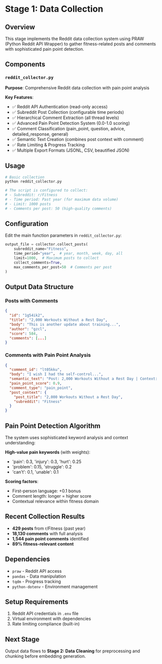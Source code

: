 # Stage 1: Data Collection

## Overview
This stage implements the Reddit data collection system using PRAW (Python Reddit API Wrapper) to gather fitness-related posts and comments with sophisticated pain point detection.

## Components

### `reddit_collector.py`
**Purpose**: Comprehensive Reddit data collection with pain point analysis

**Key Features**:
- ✅ Reddit API Authentication (read-only access)
- ✅ Subreddit Post Collection (configurable time periods)
- ✅ Hierarchical Comment Extraction (all thread levels)
- ✅ Advanced Pain Point Detection System (0.0-1.0 scoring)
- ✅ Comment Classification (pain_point, question, advice, detailed_response, general)
- ✅ Semantic Text Creation (combines post context with comment)
- ✅ Rate Limiting & Progress Tracking
- ✅ Multiple Export Formats (JSONL, CSV, beautified JSON)

## Usage

```bash
# Basic collection
python reddit_collector.py

# The script is configured to collect:
# - Subreddit: r/Fitness
# - Time period: Past year (for maximum data volume)
# - Limit: 1000 posts
# - Comments per post: 50 (high-quality comments)
```

## Configuration
Edit the main function parameters in `reddit_collector.py`:

```python
output_file = collector.collect_posts(
    subreddit_name="Fitness",
    time_period="year",  # year, month, week, day, all
    limit=1000,  # Maximum posts to collect
    collect_comments=True,
    max_comments_per_post=50  # Comments per post
)
```

## Output Data Structure

### Posts with Comments
```json
{
  "id": "1g54ik2",
  "title": "2,000 Workouts Without a Rest Day",
  "body": "This is another update about training...",
  "author": "gzcl",
  "score": 584,
  "comments": [...]
}
```

### Comments with Pain Point Analysis
```json
{
  "comment_id": "lt05kku",
  "body": "I wish I had the self-control...",
  "semantic_text": "Post: 2,000 Workouts Without a Rest Day | Context: ... | Comment: ...",
  "pain_point_score": 0.9,
  "comment_type": "pain_point",
  "post_context": {
    "post_title": "2,000 Workouts Without a Rest Day",
    "subreddit": "Fitness"
  }
}
```

## Pain Point Detection Algorithm

The system uses sophisticated keyword analysis and context understanding:

**High-value pain keywords** (with weights):
- 'pain': 0.3, 'injury': 0.3, 'hurt': 0.25
- 'problem': 0.15, 'struggle': 0.2
- 'can\'t': 0.1, 'unable': 0.1

**Scoring factors**:
- First-person language: +0.1 bonus
- Comment length: longer = higher score
- Contextual relevance within fitness domain

## Recent Collection Results
- **429 posts** from r/Fitness (past year)
- **18,130 comments** with full analysis
- **1,544 pain point comments** identified
- **89% fitness-relevant content**

## Dependencies
- `praw` - Reddit API access
- `pandas` - Data manipulation
- `tqdm` - Progress tracking
- `python-dotenv` - Environment management

## Setup Requirements
1. Reddit API credentials in `.env` file
2. Virtual environment with dependencies
3. Rate limiting compliance (built-in)

## Next Stage
Output data flows to **Stage 2: Data Cleaning** for preprocessing and chunking before embedding generation.
